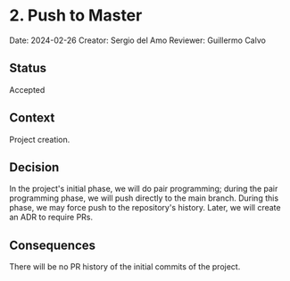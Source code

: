# 2. Push to Master

Date: 2024-02-26
Creator: Sergio del Amo
Reviewer: Guillermo Calvo

## Status

Accepted

## Context

Project creation.

## Decision

In the project's initial phase, we will do pair programming; during the pair programming phase, we will push directly to the main branch. During this phase, we may force push to the repository's history. Later, we will create an ADR to require PRs.

## Consequences

There will be no PR history of the initial commits of the project. 